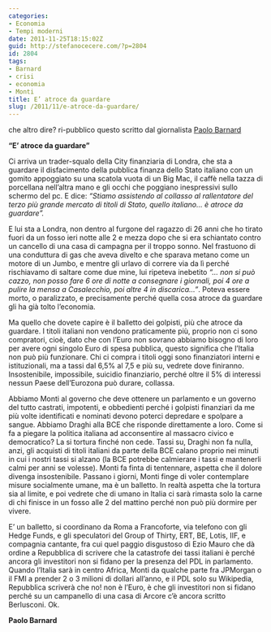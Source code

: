 ```yaml
---
categories:
- Economia
- Tempi moderni
date: 2011-11-25T18:15:02Z
guid: http://stefanocecere.com/?p=2804
id: 2804
tags:
- Barnard
- crisi
- economia
- Monti
title: E’ atroce da guardare
slug: /2011/11/e-atroce-da-guardare/
---
```


che altro dire? ri-pubblico questo scritto dal giornalista [Paolo Barnard](http://paolobarnard.info/intervento_mostra_go.php?id=275)

**“E’ atroce da guardare”**

Ci arriva un trader-squalo della City finanziaria di Londra, che sta a guardare il disfacimento della pubblica finanza dello Stato italiano con un gomito appoggiato su una scatola vuota di un Big Mac, il caffè nella tazza di porcellana nell’altra mano e gli occhi che poggiano inespressivi sullo schermo del pc. E dice: _“Stiamo assistendo al collasso al rallentatore del terzo più grande mercato di titoli di Stato, quello italiano… è atroce da guardare”._

E lui sta a Londra, non dentro al furgone del ragazzo di 26 anni che ho tirato fuori da un fosso ieri notte alle 2 e mezza dopo che si era schiantato contro un cancello di una casa di campagna per il troppo sonno. Nel frastuono di una conduttura di gas che aveva divelto e che sparava metano come un motore di un Jumbo, e mentre gli urlavo di correre via da lì perché rischiavamo di saltare come due mine, lui ripeteva inebetito _“… non si può cazzo, non posso fare 6 ore di notte a consegnare i giornali, poi 4 ore a pulire la mensa a Casalecchio, poi altre 4 in discarica…”_. Poteva essere morto, o paralizzato, e precisamente perché quella cosa atroce da guardare gli ha già tolto l’economia.

Ma quello che dovete capire è il balletto dei golpisti, più che atroce da guardare. I titoli italiani non vendono praticamente più, proprio non ci sono compratori, cioè, dato che con l’Euro non sovrano abbiamo bisogno di loro per avere ogni singolo Euro di spesa pubblica, questo significa che l’Italia non può più funzionare. Chi ci compra i titoli oggi sono finanziatori interni e istituzionali, ma a tassi dal 6,5% al 7,5 e più su, vedrete dove finiranno. Insostenibile, impossibile, suicidio finanziario, perché oltre il 5% di interessi nessun Paese dell’Eurozona può durare, collassa.

Abbiamo Monti al governo che deve ottenere un parlamento e un governo del tutto castrati, impotenti, e obbedienti perché i golpisti finanziari da me più volte identificati e nominati devono poterci depredare e spolpare a sangue. Abbiamo Draghi alla BCE che risponde direttamente a loro. Come si fa a piegare la politica italiana ad acconsentire al massacro civico e democratico? La si tortura finché non cede. Tassi su, Draghi non fa nulla, anzi, gli acquisti di titoli italiani da parte della BCE calano proprio nei minuti in cui i nostri tassi si alzano (la BCE potrebbe calmierare i tassi e mantenerli calmi per anni se volesse). Monti fa finta di tentennare, aspetta che il dolore divenga insostenibile. Passano i giorni, Monti finge di voler contemplare misure socialmente umane, ma è un balletto. In realtà aspetta che la tortura sia al limite, e poi vedrete che di umano in Italia ci sarà rimasta solo la carne di chi finisce in un fosso alle 2 del mattino perché non può più dormire per vivere.

E’ un balletto, si coordinano da Roma a Francoforte, via telefono con gli Hedge Funds, e gli speculatori del Group of Thirty, ERT, BE, Lotis, IIF, e compagnia cantante, fra cui quel paggio disgustoso di Ezio Mauro che dà ordine a Repubblica di scrivere che la catastrofe dei tassi italiani è perché ancora gli investitori non si fidano per la presenza del PDL in parlamento. Quando l’Italia sarà in centro Africa, Monti da qualche parte fra JPMorgan o il FMI a prender 2 o 3 milioni di dollari all’anno, e il PDL solo su Wikipedia, Repubblica scriverà che no! non è l’Euro, è che gli investitori non si fidano perché su un campanello di una casa di Arcore c’è ancora scritto Berlusconi. Ok.

**Paolo Barnard**